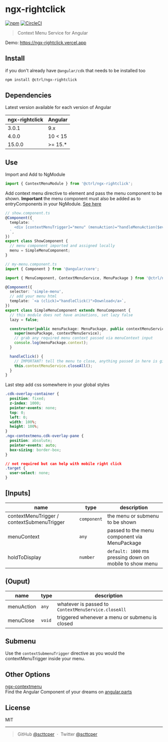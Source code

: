 # ngx-rightclick

[![npm](https://badge.fury.io/js/%40ctrl%2Fngx-rightclick.svg)](https://www.npmjs.org/package/@ctrl/ngx-rightclick)
[![CircleCI](https://circleci.com/gh/scttcper/ngx-rightclick.svg?style=svg)](https://circleci.com/gh/scttcper/ngx-rightclick)

> Context Menu Service for Angular

Demo: https://ngx-rightclick.vercel.app

## Install

if you don't already have `@angular/cdk` that needs to be installed too

```sh
npm install @ctrl/ngx-rightclick
```

## Dependencies

Latest version available for each version of Angular

| ngx-rightclick | Angular |
| -------------- | ------- |
| 3.0.1          | 9.x     |
| 4.0.0          | 10 < 15 |
| 15.0.0         | >= 15.* |

## Use

Import and Add to NgModule

```ts
import { ContextMenuModule } from '@ctrl/ngx-rightclick';
```

Add context menu directive to element and pass the menu component to be shown. **Important** the menu component must also be added as to entryComponents in your NgModule. [See here](https://github.com/scttcper/ngx-rightclick/blob/2d9d0430e1e762e202d39dbad79da6bdaea1db23/src/app/app.module.ts#L47-L53)

```ts
// show.component.ts
@Component({
  template: `
    <div [contextMenuTrigger]="menu" (menuAction)="handleMenuAction($event)">Right Click</div>
  `,
})
export class ShowComponent {
  // menu component imported and assigned locally
  menu = SimpleMenuComponent;
}
```

```ts
// my-menu.component.ts
import { Component } from '@angular/core';

import { MenuComponent, ContextMenuService, MenuPackage } from '@ctrl/ngx-rightclick';

@Component({
  selector: 'simple-menu',
  // add your menu html
  template: `<a (click)="handleClick()">Download</a>`,
})
export class SimpleMenuComponent extends MenuComponent {
  // this module does not have animations, set lazy false
  lazy = false;

  constructor(public menuPackage: MenuPackage, public contextMenuService: ContextMenuService) {
    super(menuPackage, contextMenuService);
    // grab any required menu context passed via menuContext input
    console.log(menuPackage.context);
  }

  handleClick() {
    // IMPORTANT! tell the menu to close, anything passed in here is given to (menuAction)
    this.contextMenuService.closeAll();
  }
}
```

Last step add css somewhere in your global styles

```css
.cdk-overlay-container {
  position: fixed;
  z-index: 1000;
  pointer-events: none;
  top: 0;
  left: 0;
  width: 100%;
  height: 100%;
}
.ngx-contextmenu.cdk-overlay-pane {
  position: absolute;
  pointer-events: auto;
  box-sizing: border-box;
}

// not required but can help with mobile right click
.target {
  user-select: none;
}
```

## [Inputs]

| name                                       | type        | description                                             |
| ------------------------------------------ | ----------- | ------------------------------------------------------- |
| contextMenuTrigger / contextSubmenuTrigger | `component` | the menu or submenu to be shown                         |
| menuContext                                | `any`       | passed to the menu component via MenuPackage            |
| holdToDisplay                              | `number`    | `default: 1000` ms pressing down on mobile to show menu |

## (Ouput)

| name       | type   | description                                         |
| ---------- | ------ | --------------------------------------------------- |
| menuAction | `any`  | whatever is passed to `ContextMenuService.closeAll` |
| menuClose  | `void` | triggered whenever a menu or submenu is closed      |

## Submenu

Use the `contextSubmenuTrigger` directive as you would the contextMenuTrigger inside your menu.

## Other Options

[ngx-contextmenu](https://github.com/isaacplmann/ngx-contextmenu)  
Find the Angular Component of your dreams on [angular.parts](https://angular.parts/)

## License

MIT

---

> GitHub [@scttcper](https://github.com/scttcper) &nbsp;&middot;&nbsp;
> Twitter [@scttcper](https://twitter.com/scttcper)

